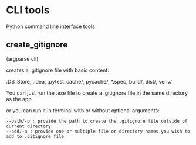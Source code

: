 # CLI tools

Python command line interface tools

## create_gitignore
(argparse cli) 

creates a .gitignore file with basic content: 

.DS_Store, .idea, .pytest_cache/, pycache/, *.spec, build/, dist/, venv/

You can just run the .exe file to create a .gitignore file in the same directory as the app 

or you can run it in terminal with or without optional arguments:
```
--path/-p : provide the path to create the .gitignore file outside of current directory
--add/-a : provide one or multiple file or directory names you wish to add to .gitignore file
```
